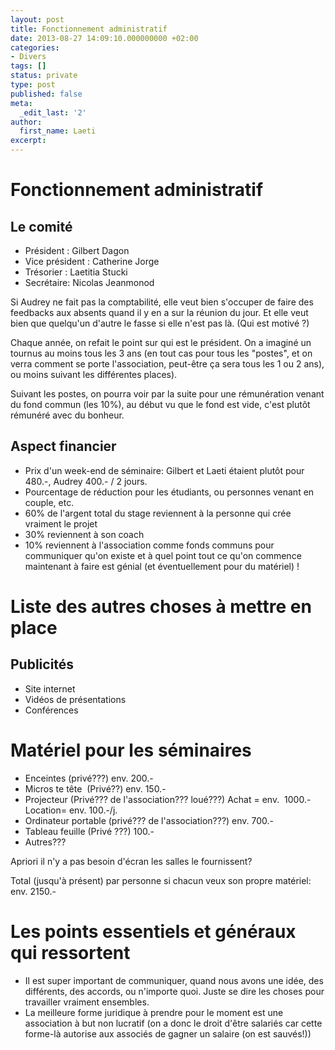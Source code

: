 ```yaml
---
layout: post
title: Fonctionnement administratif
date: 2013-08-27 14:09:10.000000000 +02:00
categories:
- Divers
tags: []
status: private
type: post
published: false
meta:
  _edit_last: '2'
author:
  first_name: Laeti
excerpt:
---
```

<h1>Fonctionnement administratif</h1>
<h2>Le comité</h2>
<ul>
<li>Président : Gilbert Dagon</li>
<li>Vice président : Catherine Jorge</li>
<li>Trésorier : Laetitia Stucki</li>
<li>Secrétaire: Nicolas Jeanmonod</li>
</ul>
<p>Si Audrey ne fait pas la comptabilité, elle veut bien s'occuper de faire des feedbacks aux absents quand il y en a sur la réunion du jour. Et elle veut bien que quelqu'un d'autre le fasse si elle n'est pas là. (Qui est motivé ?)</p>
<p>Chaque année, on refait le point sur qui est le président. On a imaginé un tournus au moins tous les 3 ans (en tout cas pour tous les "postes", et on verra comment se porte l'association, peut-être ça sera tous les 1 ou 2 ans), ou moins suivant les différentes places).</p>
<p>Suivant les postes, on pourra voir par la suite pour une rémunération venant du fond commun (les 10%), au début vu que le fond est vide, c'est plutôt rémunéré avec du bonheur.</p>
<h2>Aspect financier</h2>
<ul>
<li>Prix d'un week-end de séminaire: Gilbert et Laeti étaient plutôt pour 480.-, Audrey 400.- / 2 jours.</li>
<li>Pourcentage de réduction pour les étudiants, ou personnes venant en couple, etc.</li>
<li>60% de l'argent total du stage reviennent à la personne qui crée vraiment le projet</li>
<li>30% reviennent à son coach</li>
<li>10% reviennent à l'association comme fonds communs pour communiquer qu'on existe et à quel point tout ce qu'on commence maintenant à faire est génial (et éventuellement pour du matériel) !</li>
</ul>
<h1>Liste des autres choses à mettre en place</h1>
<h2>Publicités</h2>
<ul>
<li>Site internet</li>
<li>Vidéos de présentations</li>
<li>Conférences</li>
</ul>
<h1>Matériel pour les séminaires</h1>
<ul>
<li>Enceintes (privé???) env. 200.-</li>
<li>Micros te tête  (Privé??) env. 150.-</li>
<li>Projecteur (Privé??? de l'association??? loué???) Achat = env.  1000.- Location= env. 100.-/j.</li>
<li>Ordinateur portable (privé??? de l'association???) env. 700.-</li>
<li>Tableau feuille (Privé ???) 100.-</li>
<li>Autres???</li>
</ul>
<p>Apriori il n'y a pas besoin d'écran les salles le fournissent?</p>
<p>Total (jusqu'à présent) par personne si chacun veux son propre matériel:  env. 2150.-</p>
<h1>Les points essentiels et généraux qui ressortent</h1>
<ul>
<li>Il est super important de communiquer, quand nous avons une idée, des différents, des accords, ou n'importe quoi. Juste se dire les choses pour travailler vraiment ensembles.</li>
<li>La meilleure forme juridique à prendre pour le moment est une association à but non lucratif (on a donc le droit d'être salariés car cette forme-là autorise aux associés de gagner un salaire (on est sauvés!))</li>
</ul>
<p>&nbsp;</p>
